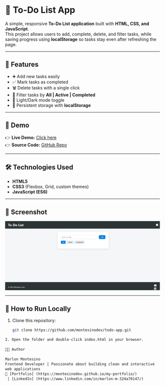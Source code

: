 # 📝 To-Do List App

A simple, responsive **To-Do List application** built with **HTML, CSS, and JavaScript**.  
This project allows users to add, complete, delete, and filter tasks, while saving progress using **localStorage** so tasks stay even after refreshing the page.

---

## 🚀 Features
- ➕ Add new tasks easily  
- ✅ Mark tasks as completed  
- 🗑️ Delete tasks with a single click  
- 🔎 Filter tasks by **All | Active | Completed**  
- 🌙 Light/Dark mode toggle  
- 💾 Persistent storage with **localStorage**

---

## 🎨 Demo
👉 **Live Demo:** [Click here](https://montesinodev.github.io/todo-app/)  
👉 **Source Code:** [GitHub Repo](https://github.com/montesinodev/todo-app)

---

## 🛠️ Technologies Used
- **HTML5**
- **CSS3** (Flexbox, Grid, custom themes)
- **JavaScript (ES6)**

---

## 📸 Screenshot
![To-Do App Screenshot](/images/screenshot.png)


---

## 📂 How to Run Locally
1. Clone this repository:
   ```bash
   git clone https://github.com/montesinodev/todo-app.git
```
2. Open the folder and double-click index.html in your browser.

👨‍💻 Author

Marlon Montesino
Frontend Developer | Passionate about building clean and interactive web applications
🔗 [Portfolio] (https://montesinodev.github.io/my-portfolio/) 
 | [LinkedIn] (https://www.linkedin.com/in/marlon-m-324a70147/)
